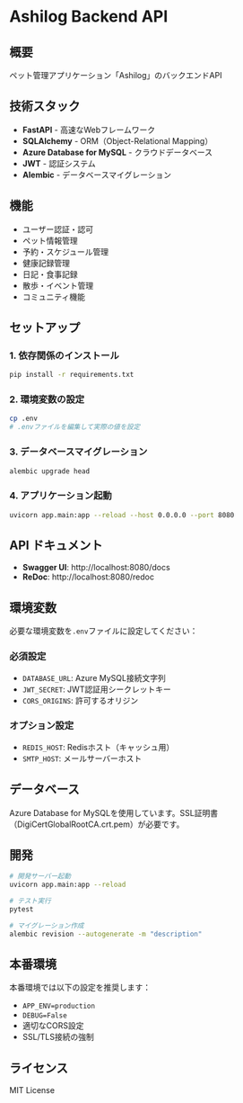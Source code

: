 # Ashilog Backend API

## 概要
ペット管理アプリケーション「Ashilog」のバックエンドAPI

## 技術スタック
- **FastAPI** - 高速なWebフレームワーク
- **SQLAlchemy** - ORM（Object-Relational Mapping）
- **Azure Database for MySQL** - クラウドデータベース
- **JWT** - 認証システム
- **Alembic** - データベースマイグレーション

## 機能
- ユーザー認証・認可
- ペット情報管理
- 予約・スケジュール管理
- 健康記録管理
- 日記・食事記録
- 散歩・イベント管理
- コミュニティ機能

## セットアップ

### 1. 依存関係のインストール
```bash
pip install -r requirements.txt
```

### 2. 環境変数の設定
```bash
cp .env
# .envファイルを編集して実際の値を設定
```

### 3. データベースマイグレーション
```bash
alembic upgrade head
```

### 4. アプリケーション起動
```bash
uvicorn app.main:app --reload --host 0.0.0.0 --port 8080
```

## API ドキュメント
- **Swagger UI**: http://localhost:8080/docs
- **ReDoc**: http://localhost:8080/redoc

## 環境変数
必要な環境変数を`.env`ファイルに設定してください：

### 必須設定
- `DATABASE_URL`: Azure MySQL接続文字列
- `JWT_SECRET`: JWT認証用シークレットキー
- `CORS_ORIGINS`: 許可するオリジン

### オプション設定
- `REDIS_HOST`: Redisホスト（キャッシュ用）
- `SMTP_HOST`: メールサーバーホスト

## データベース
Azure Database for MySQLを使用しています。SSL証明書（DigiCertGlobalRootCA.crt.pem）が必要です。

## 開発
```bash
# 開発サーバー起動
uvicorn app.main:app --reload

# テスト実行
pytest

# マイグレーション作成
alembic revision --autogenerate -m "description"
```

## 本番環境
本番環境では以下の設定を推奨します：
- `APP_ENV=production`
- `DEBUG=False`
- 適切なCORS設定
- SSL/TLS接続の強制

## ライセンス
MIT License
